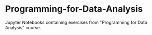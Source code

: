 # Programming-for-Data-Analysis

Jupyter Notebooks containing exercises from "Programming for Data Analysis" course.
